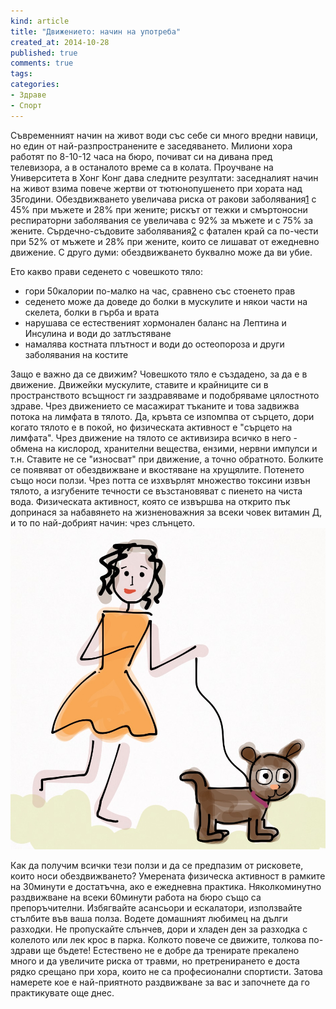 ```yaml
---
kind: article
title: "Движението: начин на употреба"
created_at: 2014-10-28 
published: true
comments: true
tags:
categories:
- Здраве
- Спорт
--- 
```

Съвременният начин на живот води със себе си много вредни навици, но един от най-разпространените е заседяването. Милиони хора работят по 8-10-12 часа на бюро, почиват си на дивана пред телевизора, а в останалото време са в колата. 
Проучване на Университета в Хонг Конг дава следните резултати: заседналият начин на живот взима повече жертви от тютюнопушенето при хората над 35години. Обездвижването увеличава риска от ракови заболявания[1](http://www.ncbi.nlm.nih.gov/pubmed/19346988) с 45% при мъжете и 28% при жените; рискът от тежки и смъртоносни респираторни заболявания се увеличава с 92% за мъжете и с 75% за жените. Сърдечно-съдовите заболявания[2](http://www.ncbi.nlm.nih.gov/pubmed/19996993) с фатален край са по-чести при 52% от мъжете и 28% при жените, които се лишават от ежедневно движение. С друго думи: обездвижването буквално може да ви убие.

Ето какво прави седенето с човешкото тяло:<br />
 * гори 50калории по-малко на час, сравнено със стоенето прав<br />
 * седенето може да доведе до болки в мускулите и някои части на скелета, болки в гърба и врата<br />
 * нарушава се естественият хормонален баланс на Лептина и Инсулина и води до затлъстяване<br />
 * намалява костната плътност и води до остеопороза и други заболявания на костите

Защо е важно да се движим?
Човешкото тяло е създадено, за да е в движение. Движейки мускулите, ставите и крайниците си в пространството всъщност ги заздравяваме и подобряваме цялостното здраве. Чрез движението се масажират тъканите и това задвижва потока на лимфата в тялото. Да, кръвта се изпомпва от сърцето, дори когато тялото е в покой, но физическата активност е "сърцето на лимфата". Чрез движение на тялото се активизира всичко в него - обмена на кислород, хранителни вещества, ензими, нервни импулси и т.н. Ставите не се "износват" при движение, а точно обратното. Болките се появяват от обездвижване и вкостяване на хрущялите.
Потенето също носи ползи. Чрез потта се изхвърлят множество токсини извън тялото, а изгубените течности се възстановяват с пиенето на чиста вода. Физическата активност, която се извършва на открито пък допринася за набавянето на жизненоважния за всеки човек витамин Д, и то по най-добрият начин: чрез слънцето. <br />
![Глад](/images/posts/Dog.jpg)<br />

Как да получим всички тези ползи и да се предпазим от рисковете, които носи обездвижването?
Умерената физическа активност в рамките на 30минути е достатъчна, ако е ежедневна практика. Няколкоминутно раздвижване на всеки 60минути работа на бюро също са препоръчителни. Избягвайте асансьори и ескалатори, използвайте стълбите във ваша полза. Водете домашният любимец на дълги разходки. Не пропускайте слънчев, дори и хладен ден за разходка с колелото или лек крос в парка. Колкото повече се движите, толкова по-здрави ще бъдете! Естествено не е добре да тренирате прекалено много и да увеличите риска от травми, но претренирането е доста рядко срещано при хора, които не са професионални спортисти. Затова намерете кое е най-приятното раздвижване за вас и започнете да го практикувате още днес.

